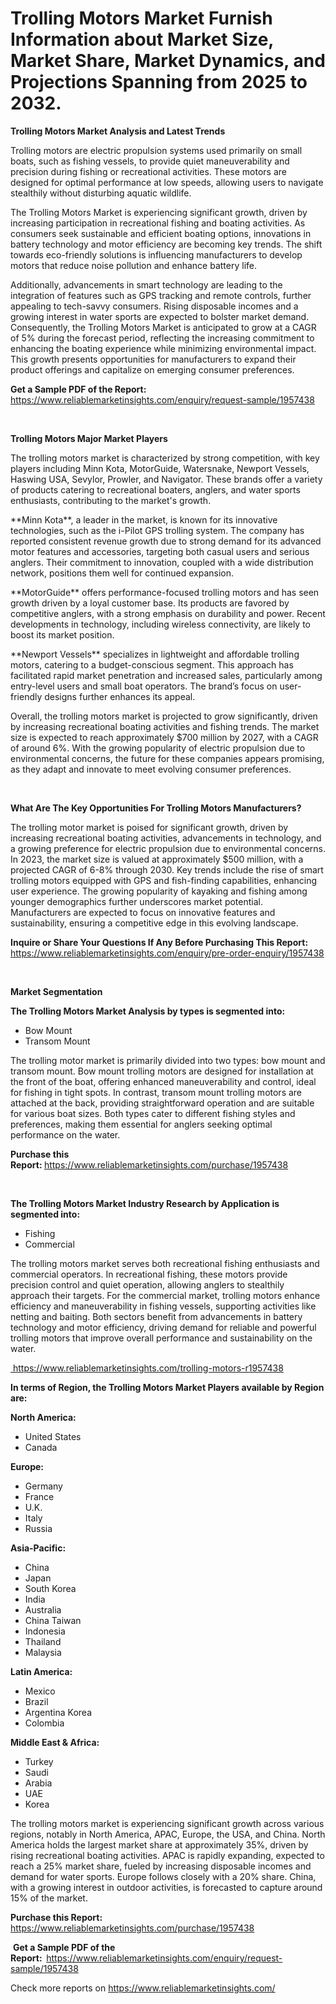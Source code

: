 <p><h1>Trolling Motors Market Furnish Information about Market Size, Market Share, Market Dynamics, and Projections Spanning from 2025 to 2032.</h1></p><p><strong>Trolling Motors Market Analysis and Latest Trends</strong></p>
<p><p>Trolling motors are electric propulsion systems used primarily on small boats, such as fishing vessels, to provide quiet maneuverability and precision during fishing or recreational activities. These motors are designed for optimal performance at low speeds, allowing users to navigate stealthily without disturbing aquatic wildlife.</p><p>The Trolling Motors Market is experiencing significant growth, driven by increasing participation in recreational fishing and boating activities. As consumers seek sustainable and efficient boating options, innovations in battery technology and motor efficiency are becoming key trends. The shift towards eco-friendly solutions is influencing manufacturers to develop motors that reduce noise pollution and enhance battery life.</p><p>Additionally, advancements in smart technology are leading to the integration of features such as GPS tracking and remote controls, further appealing to tech-savvy consumers. Rising disposable incomes and a growing interest in water sports are expected to bolster market demand. Consequently, the Trolling Motors Market is anticipated to grow at a CAGR of 5% during the forecast period, reflecting the increasing commitment to enhancing the boating experience while minimizing environmental impact. This growth presents opportunities for manufacturers to expand their product offerings and capitalize on emerging consumer preferences.</p></p>
<p><strong>Get a Sample PDF of the Report:&nbsp;</strong> <a href="https://www.reliablemarketinsights.com/enquiry/request-sample/1957438?utm_campaign=2302&utm_medium=2&utm_source=Github&utm_content=ia&utm_term=18022025&utm_id=trolling-motors">https://www.reliablemarketinsights.com/enquiry/request-sample/1957438</a></p>
<p>&nbsp;</p>
<p><strong>Trolling Motors Major Market Players</strong></p>
<p><p>The trolling motors market is characterized by strong competition, with key players including Minn Kota, MotorGuide, Watersnake, Newport Vessels, Haswing USA, Sevylor, Prowler, and Navigator. These brands offer a variety of products catering to recreational boaters, anglers, and water sports enthusiasts, contributing to the market's growth.</p><p>**Minn Kota**, a leader in the market, is known for its innovative technologies, such as the i-Pilot GPS trolling system. The company has reported consistent revenue growth due to strong demand for its advanced motor features and accessories, targeting both casual users and serious anglers. Their commitment to innovation, coupled with a wide distribution network, positions them well for continued expansion.</p><p>**MotorGuide** offers performance-focused trolling motors and has seen growth driven by a loyal customer base. Its products are favored by competitive anglers, with a strong emphasis on durability and power. Recent developments in technology, including wireless connectivity, are likely to boost its market position.</p><p>**Newport Vessels** specializes in lightweight and affordable trolling motors, catering to a budget-conscious segment. This approach has facilitated rapid market penetration and increased sales, particularly among entry-level users and small boat operators. The brand’s focus on user-friendly designs further enhances its appeal.</p><p>Overall, the trolling motors market is projected to grow significantly, driven by increasing recreational boating activities and fishing trends. The market size is expected to reach approximately $700 million by 2027, with a CAGR of around 6%. With the growing popularity of electric propulsion due to environmental concerns, the future for these companies appears promising, as they adapt and innovate to meet evolving consumer preferences.</p></p>
<p>&nbsp;</p>
<p><strong>What Are The Key Opportunities For Trolling Motors Manufacturers?</strong></p>
<p><p>The trolling motor market is poised for significant growth, driven by increasing recreational boating activities, advancements in technology, and a growing preference for electric propulsion due to environmental concerns. In 2023, the market size is valued at approximately $500 million, with a projected CAGR of 6-8% through 2030. Key trends include the rise of smart trolling motors equipped with GPS and fish-finding capabilities, enhancing user experience. The growing popularity of kayaking and fishing among younger demographics further underscores market potential. Manufacturers are expected to focus on innovative features and sustainability, ensuring a competitive edge in this evolving landscape.</p></p>
<p><strong>Inquire or Share Your Questions If Any Before Purchasing This Report:</strong> <a href="https://www.reliablemarketinsights.com/enquiry/pre-order-enquiry/1957438?utm_campaign=2302&utm_medium=2&utm_source=Github&utm_content=ia&utm_term=18022025&utm_id=trolling-motors">https://www.reliablemarketinsights.com/enquiry/pre-order-enquiry/1957438</a></p>
<p>&nbsp;</p>
<p><strong>Market Segmentation</strong></p>
<p><strong>The Trolling Motors Market Analysis by types is segmented into:</strong></p>
<p><ul><li>Bow Mount</li><li>Transom Mount</li></ul></p>
<p><p>The trolling motor market is primarily divided into two types: bow mount and transom mount. Bow mount trolling motors are designed for installation at the front of the boat, offering enhanced maneuverability and control, ideal for fishing in tight spots. In contrast, transom mount trolling motors are attached at the back, providing straightforward operation and are suitable for various boat sizes. Both types cater to different fishing styles and preferences, making them essential for anglers seeking optimal performance on the water.</p></p>
<p><strong>Purchase this Report:&nbsp;</strong><a href="https://www.reliablemarketinsights.com/purchase/1957438?utm_campaign=2302&utm_medium=2&utm_source=Github&utm_content=ia&utm_term=18022025&utm_id=trolling-motors">https://www.reliablemarketinsights.com/purchase/1957438</a></p>
<p>&nbsp;</p>
<p><strong>The Trolling Motors Market Industry Research by Application is segmented into:</strong></p>
<p><ul><li>Fishing</li><li>Commercial</li></ul></p>
<p><p>The trolling motors market serves both recreational fishing enthusiasts and commercial operators. In recreational fishing, these motors provide precision control and quiet operation, allowing anglers to stealthily approach their targets. For the commercial market, trolling motors enhance efficiency and maneuverability in fishing vessels, supporting activities like netting and baiting. Both sectors benefit from advancements in battery technology and motor efficiency, driving demand for reliable and powerful trolling motors that improve overall performance and sustainability on the water.</p></p>
<p><a href="https://www.reliablemarketinsights.com/trolling-motors-r1957438?utm_campaign=2302&utm_medium=2&utm_source=Github&utm_content=ia&utm_term=18022025&utm_id=trolling-motors">&nbsp;https://www.reliablemarketinsights.com/trolling-motors-r1957438</a></p>
<p><strong>In terms of Region, the Trolling Motors Market Players available by Region are:</strong></p>
<p>
    <p> <strong> North America: </strong>
        <ul>
            <li>United States</li>
            <li>Canada</li>
        </ul>
        </p> 
    <p> <strong> Europe: </strong>
        <ul>
            <li>Germany</li>
            <li>France</li>
            <li>U.K.</li>
            <li>Italy</li>
            <li>Russia</li>
        </ul>
        </p> 
    <p> <strong> Asia-Pacific: </strong>
        <ul>
            <li>China</li>
            <li>Japan</li>
            <li>South Korea</li>
            <li>India</li>
            <li>Australia</li>
            <li>China Taiwan</li>
            <li>Indonesia</li>
            <li>Thailand</li>
            <li>Malaysia</li>
        </ul>
        </p> 
    <p> <strong> Latin America: </strong>
        <ul>
            <li>Mexico</li>
            <li>Brazil</li>
            <li>Argentina Korea</li>
            <li>Colombia</li>
        </ul>
        </p> 
    <p> <strong> Middle East & Africa: </strong>
        <ul>
            <li>Turkey</li>
            <li>Saudi</li>
            <li>Arabia</li>
            <li>UAE</li>
            <li>Korea</li>
        </ul>
    </p>
    </p>
<p><p>The trolling motors market is experiencing significant growth across various regions, notably in North America, APAC, Europe, the USA, and China. North America holds the largest market share at approximately 35%, driven by rising recreational boating activities. APAC is rapidly expanding, expected to reach a 25% market share, fueled by increasing disposable incomes and demand for water sports. Europe follows closely with a 20% share. China, with a growing interest in outdoor activities, is forecasted to capture around 15% of the market.</p></p>
<p><strong>Purchase this Report: </strong><a href="https://www.reliablemarketinsights.com/purchase/1957438?utm_campaign=2302&utm_medium=2&utm_source=Github&utm_content=ia&utm_term=18022025&utm_id=trolling-motors">https://www.reliablemarketinsights.com/purchase/1957438</a></p>
<p>&nbsp;<strong>Get a Sample PDF of the Report:&nbsp;&nbsp;</strong><a href="https://www.reliablemarketinsights.com/enquiry/request-sample/1957438?utm_campaign=2302&utm_medium=2&utm_source=Github&utm_content=ia&utm_term=18022025&utm_id=trolling-motors">https://www.reliablemarketinsights.com/enquiry/request-sample/1957438</a></p>
<p><strong></strong></p>
<p>Check more reports on <a href="https://www.reliablemarketinsights.com/?utm_campaign=2302&utm_medium=2&utm_source=Github&utm_content=ia&utm_term=18022025&utm_id=trolling-motors">https://www.reliablemarketinsights.com/</a></p>